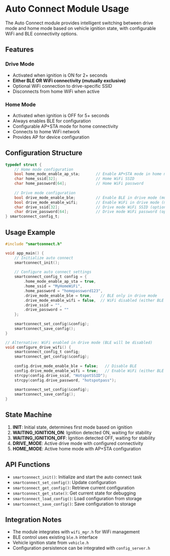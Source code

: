 # Auto Connect Module Usage

The Auto Connect module provides intelligent switching between drive mode and home mode based on vehicle ignition state, with configurable WiFi and BLE connectivity options.

## Features

### Drive Mode
- Activated when ignition is ON for 2+ seconds
- **Either BLE OR WiFi connectivity (mutually exclusive)**
- Optional WiFi connection to drive-specific SSID
- Disconnects from home WiFi when active

### Home Mode  
- Activated when ignition is OFF for 5+ seconds
- Always enables BLE for configuration
- Configurable AP+STA mode for home connectivity
- Connects to home WiFi network
- Provides AP for device configuration

## Configuration Structure

```c
typedef struct {
    // Home mode configuration
    bool home_mode_enable_ap_sta;       // Enable AP+STA mode in home mode
    char home_ssid[32];                 // Home WiFi SSID
    char home_password[64];             // Home WiFi password
    
    // Drive mode configuration
    bool drive_mode_enable_ble;         // Enable BLE in drive mode (mutually exclusive with WiFi)
    bool drive_mode_enable_wifi;        // Enable WiFi in drive mode (mutually exclusive with BLE)
    char drive_ssid[32];                // Drive mode WiFi SSID (optional)
    char drive_password[64];            // Drive mode WiFi password (optional)
} smartconnect_config_t;
```

## Usage Example

```c
#include "smartconnect.h"

void app_main() {
    // Initialize auto connect
    smartconnect_init();
    
    // Configure auto connect settings
    smartconnect_config_t config = {
        .home_mode_enable_ap_sta = true,
        .home_ssid = "MyHomeWiFi",
        .home_password = "homepassword123",
        .drive_mode_enable_ble = true,    // BLE only in drive mode
        .drive_mode_enable_wifi = false,  // WiFi disabled (either BLE OR WiFi)
        .drive_ssid = "",
        .drive_password = ""
    };
    
    smartconnect_set_config(&config);
    smartconnect_save_config();
}

// Alternative: WiFi enabled in drive mode (BLE will be disabled)
void configure_drive_wifi() {
    smartconnect_config_t config;
    smartconnect_get_config(&config);
    
    config.drive_mode_enable_ble = false;   // Disable BLE
    config.drive_mode_enable_wifi = true;   // Enable WiFi (either BLE OR WiFi)
    strcpy(config.drive_ssid, "HotspotSSID");
    strcpy(config.drive_password, "hotspotpass");
    
    smartconnect_set_config(&config);
    smartconnect_save_config();
}
```

## State Machine

1. **INIT**: Initial state, determines first mode based on ignition
2. **WAITING_IGNITION_ON**: Ignition detected ON, waiting for stability
3. **WAITING_IGNITION_OFF**: Ignition detected OFF, waiting for stability  
4. **DRIVE_MODE**: Active drive mode with configured connectivity
5. **HOME_MODE**: Active home mode with AP+STA configuration

## API Functions

- `smartconnect_init()`: Initialize and start the auto connect task
- `smartconnect_set_config()`: Update configuration
- `smartconnect_get_config()`: Retrieve current configuration
- `smartconnect_get_state()`: Get current state for debugging
- `smartconnect_load_config()`: Load configuration from storage
- `smartconnect_save_config()`: Save configuration to storage

## Integration Notes

- The module integrates with `wifi_mgr.h` for WiFi management
- BLE control uses existing `ble.h` interface
- Vehicle ignition state from `vehicle.h`
- Configuration persistence can be integrated with `config_server.h`
